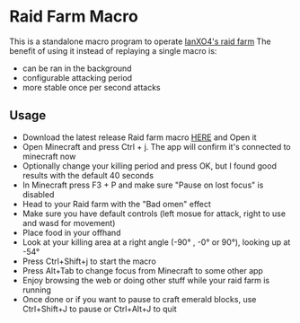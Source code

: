 # Raid Farm Macro 

This is a standalone macro program to operate [IanXO4's raid farm](https://www.youtube.com/watch?v=hVHFIfZAL54)
The benefit of using it instead of replaying a single macro is:
* can be ran in the background
* configurable attacking period
* more stable once per second attacks

## Usage

* Download the latest release Raid farm macro [HERE](https://github.com/KartulUdus/RaidFarmMacro/releases/) and Open it
* Open Minecraft and press Ctrl + j. The app will confirm it's connected to minecraft now
* Optionally change your killing period and press OK, but I found good results with the default 40 seconds
* In Minecraft press F3 + P and make sure "Pause on lost focus" is disabled
* Head to your Raid farm with the "Bad omen" effect 
* Make sure you have default controls (left mosue for attack, right to use and wasd for movement)
* Place food in your offhand 
* Look at your killing area at a right angle (-90° , -0° or 90°), looking up at -54°
* Press Ctrl+Shift+j to start the macro
* Press Alt+Tab to change focus from Minecraft to some other app
* Enjoy browsing the web or doing other stuff while your raid farm is running
* Once done or if you want to pause to craft emerald blocks, use Ctrl+Shift+J to pause or Ctrl+Alt+J to quit
